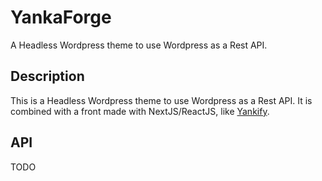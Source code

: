# YankaForge

A Headless Wordpress theme to use Wordpress as a Rest API.

## Description

This is a Headless Wordpress theme to use Wordpress as a Rest API. It is combined with a front made with NextJS/ReactJS, like [Yankify](https://github.com/Ynk33/Yankify).

## API

TODO
